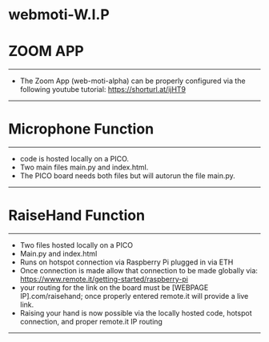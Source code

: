 # webmoti-W.I.P
 ZOOM APP
 ======================
----------------------------------
- The Zoom App (web-moti-alpha) can be properly configured via the following youtube tutorial: https://shorturl.at/ijHT9
-------------------------------------------
 Microphone Function
  =================
 ------------------------------------------
- code is hosted locally on a PICO.
- Two main files main.py and index.html.
- The PICO board needs both files but will autorun the file main.py.
--------------------------------------------
 RaiseHand Function
 ===============================
 ------------------------------------------
 - Two files hosted locally on a PICO
 - Main.py and index.html
 - Runs on hotspot connection via Raspberry Pi plugged in via ETH
 - Once connection is made allow that connection to be made globally via: https://www.remote.it/getting-started/raspberry-pi
 - your routing for the link on the board must be [WEBPAGE IP].com/raisehand; once properly entered remote.it will provide a live link.
 - Raising your hand is now possible via the locally hosted code, hotspot connection, and proper remote.it IP routing
-------------------------------------------
